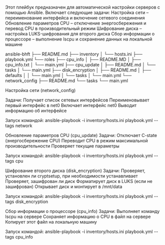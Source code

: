 Этот плейбук предназначен для автоматической настройки серверов с помощью Ansible.
Включает следующие задачи:
Настройка сети – переименование интерфейса и включение сетевого соединения
Обновление параметров CPU – отключение энергосбережения и перевод CPU в производительный режим
Шифрование диска – настройка LUKS-шифрования для второго диска
Сбор информации о процессоре – выполнение lscpu и сохранение данных на локальной машине


ansible-bhft
├── README.md
├── inventory
│   └── hosts.ini
├── playbook.yml
└── roles
    ├── cpu_info
    │   ├── README.MD
    │   ├── cpu_info.txt
    │   └── main.yml
    ├── cpu_update
    │   ├── README.md
    │   └── tasks
    │       └── main.yml
    ├── disk_encryption
    │   ├── README.md
    │   ├── defaults
    │   │   └── main.yml
    │   └── tasks
    │       └── main.yml
    └── network_config
        ├── README.md
        └── tasks
            └── main.yml







Настройка сети (network_config)

Задачи:
Получает список сетевых интерфейсов
Переименовывает первый интерфейс в net0
Включает интерфейс net0
Выводит информацию об интерфейсе

Запуск командой:
ansible-playbook -i inventory/hosts.ini playbook.yml --tags network





Обновление параметров CPU (cpu_update)
Задачи:
Отключает C-state (энергосбережение CPU)
Переводит CPU в режим максимальной производительности
Проверяет текущие параметры


Запуск командой:
ansible-playbook -i inventory/hosts.ini playbook.yml --tags cpu







Шифрование второго диска (disk_encryption)
Задачи:
Проверяет, установлен ли cryptsetup, при необходимости устанавливает
Проверяет, зашифрован ли диск
Форматирует диск в LUKS (если не зашифрован)
Открывает диск и монтирует в /mnt/data

Запуск командой:
ansible-playbook -i inventory/hosts.ini playbook.yml --tags disk_encryption




Сбор информации о процессоре (cpu_info)
Задачи:
Выполняет команду lscpu на сервере
Сохраняет информацию о CPU в файл на сервере
Копирует этот файл на локальную машину

Запуск командой:
ansible-playbook -i inventory/hosts.ini playbook.yml --tags cpu_info





